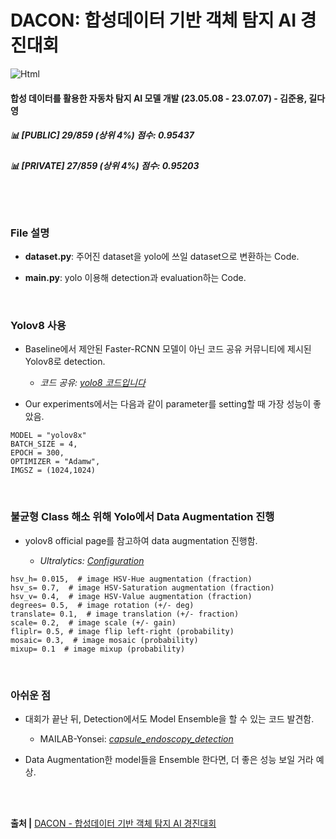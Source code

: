 # DACON: 합성데이터 기반 객체 탐지 AI 경진대회

<img alt="Html" src ="https://img.shields.io/badge/dacon Final rank-Top %25-lightblue?style=for-the-badge"/>

#### 합성 데이터를 활용한 자동차 탐지 AI 모델 개발 (23.05.08  - 23.07.07) - 김준용, 길다영
##### 📊 [PUBLIC] 29/859 (상위 4%) 점수: 0.95437
##### 📊 [PRIVATE] 27/859 (상위 4%) 점수: 0.95203

<br><br>

### File 설명

- <b>dataset.py</b>: 주어진 dataset을 yolo에 쓰일 dataset으로 변환하는 Code.

- <b>main.py</b>: yolo 이용해 detection과 evaluation하는 Code.



<br>

### Yolov8 사용
- Baseline에서 제안된 Faster-RCNN 모델이 아닌 코드 공유 커뮤니티에 제시된 Yolov8로 detection. <br>
  - *코드 공유: [yolo8 코드입니다](https://dacon.io/competitions/official/236107/codeshare/8414?page=1&dtype=recent)*

- Our experiments에서는 다음과 같이 parameter를 setting할 때 가장 성능이 좋았음.

```
MODEL = "yolov8x"
BATCH_SIZE = 4,
EPOCH = 300,
OPTIMIZER = "Adamw",
IMGSZ = (1024,1024)
```

<br>

### 불균형 Class 해소 위해 Yolo에서 Data Augmentation 진행
- yolov8 official page를 참고하여 data augmentation 진행함.

  - *Ultralytics: [Configuration](https://docs.ultralytics.com/usage/cfg/#export)*

```
hsv_h= 0.015,  # image HSV-Hue augmentation (fraction)
hsv_s= 0.7,  # image HSV-Saturation augmentation (fraction)
hsv_v= 0.4,  # image HSV-Value augmentation (fraction)
degrees= 0.5,  # image rotation (+/- deg)
translate= 0.1,  # image translation (+/- fraction)
scale= 0.2,  # image scale (+/- gain)
fliplr= 0.5, # image flip left-right (probability)
mosaic= 0.3,  # image mosaic (probability)
mixup= 0.1  # image mixup (probability)
```

<br>


### 아쉬운 점
- 대회가 끝난 뒤, Detection에서도 Model Ensemble을 할 수 있는 코드 발견함.<br>
  - MAILAB-Yonsei: *[capsule_endoscopy_detection](https://github.com/MAILAB-Yonsei/capsule_endoscopy_detection)*

- Data Augmentation한 model들을 Ensemble 한다면, 더 좋은 성능 보일 거라 예상.


<br><br>


<b>출처 |</b> [DACON - 합성데이터 기반 객체 탐지 AI 경진대회](https://dacon.io/competitions/official/236107/overview/description) <br>
